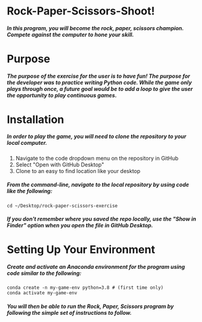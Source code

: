 # Rock-Paper-Scissors-Shoot!

##### In this program, you will become the rock, paper, scissors champion. Compete against the computer to hone your skill.

# Purpose

##### The purpose of the exercise for the user is to have fun! The purpose for the developer was to practice writing Python code. While the game only plays through once, a future goal would be to add a loop to give the user the opportunity to play continuous games.

# Installation

##### In order to play the game, you will need to clone the repository to your local computer.

1. Navigate to the code dropdown menu on the repository in GitHub
2. Select "Open with GitHub Desktop"
3. Clone to an easy to find location like your desktop

##### From the command-line, navigate to the local repository by using code like the following:

```
cd ~/Desktop/rock-paper-scissors-exercise
```

##### If you don't remember where you saved the repo locally, use the "Show in Finder" option when you open the file in GitHub Desktop.

# Setting Up Your Environment

##### Create and activate an Anaconda environment for the program using code similar to the following:

```
conda create -n my-game-env python=3.8 # (first time only)
conda activate my-game-env
```

##### You will then be able to run the Rock, Paper, Scissors program by following the simple set of instructions to follow.

